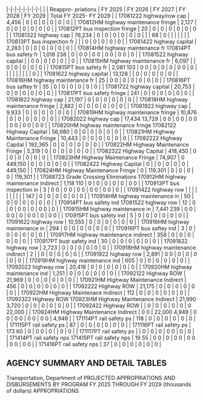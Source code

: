 |-|-|-|-|-|-|-|-|
| | Reappro-  priations | FY 2025 | FY 2026 | FY 2027 | FY 2028 | FY 2029 | Total FY 2025- FY 2029 |
| 17081222 highway/row cap | 4,456 | 0 | 0 | 0 | 0 | 0 | 0 |
| 170812HM highway maintenance fringe | 2,127 | 0 | 0 | 0 | 0 | 0 | 0 |
| 170812PT bus inspection fringe | 20 | 0 | 0 | 0 | 0 | 0 | 0 |
| 17081322 highway cap | 76,234 | 0 | 0 | 0 | 0 | 0 | 0 |
| | 68 | 0 | | | | | |
| 170813PT bus inspection fr | | | 0 | 0 | 0 | 0 | 0 |
| 17081422 highway capital | 2,283 | 0 | 0 | 0 | 0 | 0 | 0 |
| 170814HM highway maintenance fr 170814PT bus safety fr | 1,018  238 | 0 | 0  0 | 0  0 | 0  0 | 0  0 | 0 |
| 17081522 highway capital | | 0  0 | 0 | 0 | 0 | | 0 |
| 170815HM highway maintenance fr | 6,097 | | 0 | 0 | 0 | 0 | 0 |
| 170815PT bus safety fr | 2,081  103 | 0  0 | 0 | 0 | 0 | 0  0 | 0 |
| | | | | | | | 0 |
| 17081622 highway capital | 13,128 | | 0 | 0 | 0 | 0 | 0 |
| 170816HM highway maintenance fr | 25 | 0  0 | 0 | 0 | 0 | 0 | 0 |
| 170816PT bus saftey fr | 35 | 0 | 0 | 0 | 0 | 0 | 0 |
| 17081722 highway capital | 20,753 | 0 | 0 | 0 | 0 | 0 | 0 |
| 170817PT bus safety fringe | 241 | 0 | 0 | 0 | 0 | 0 | 0 |
| 17081822 highway cap | 21,197 | 0 | 0 | 0 | 0 | 0 | 0 |
| 170818HM highway maintenance fringe | 2,882 | 0 | 0 | 0 | 0 | 0 | 0 |
| 17081922 highway cap | 9,933 | 0 | 0 | 0 | 0 | 0 | 0 |
| 170819HM highway maintenance fringe | 10,876 | 0 | 0 | 0 | 0 | 0 | 0 |
| 17082022 highway cap | 17,434  13,729 | 0  0 | 0  0 | 0  0 | 0  0 | 0  0 | 0  0 |
| 170820HM highway maintenance fringe 17082122 Highway Capital | 56,980 | 0 | 0 | 0 | 0 | 0 | 0 |
| 170821HM Highway Maintenance Fringe | 10,443 | 0 | 0 | 0 | 0 | 0 | 0 |
| 17082222 Highway Capital | 192,365 | 0 | 0 | 0 | 0 | 0 | 0 |
| 170822HM Highway Maintenance Fringe | 5,319 | 0 | 0 | 0 | 0 | 0 | 0 |
| 17082322 Highway Capital | 418,450 | 0 | 0 | 0 | 0 | 0 | 0 |
| 170823HM Highway Maintenance Fringe | 74,907 | 0  449,150 | 0 | 0 | 0 | 0 | 0 |
| 17082422 Highway Capital | 0 | | 0 | 0 | 0 | 0 | 449,150 |
| 170824HM Highway Maintenance Fringe | 0 | 119,301 | 0 | 0 | 0 | 0 | 119,301 |
| 17088723 Grade Crossing Eliminations 170912HM highway maintenance indirect | 1,118  110 | 0 | 0 | 0 | 0 | 0 | 0  0 |
| 170913PT bus inspection in | 3 | 0  0 | 0  0 | 0  0 | 0  0 | 0  0 | 0 |
| 17091422 highway row | | | | | | | |
| | 147 | 0 | 0 | 0 | 0 | 0 | 0 |
| 170914HM highway maintenance in | 50 | 0 | 0 | 0 | 0 | 0 | 0 |
| 170914PT bus safety ind 17091522 highway row | 12 | 0 | 0 | 0  0 | 0 | 0  0 | 0 |
| 170915HM highway maintenance in | 7,441  239 | 0  0 | 0  0 | 0 | 0  0 | 0 | 0  0 |
| 170915PT bus safety ind | 5 | 0 | 0 | 0 | 0 | 0 | 0 |
| 17091622 highway row | 10,555 | 0 | 0 | 0 | 0 | 0 | 0 |
| 170916HM highway maintenance in | 294 | 0 | 0 | 0 | 0 | 0 | 0 |
| 170916PT bus saftey ind | 3 | 0 | 0 | 0 | 0 | 0 | 0 |
| 170917HM highway maintenance indirect | 358 | 0 | 0 | 0 | 0 | 0 | 0 |
| 170917PT bust safety ind | 30 | 0 | 0 | 0 | 0 | 0 | 0 |
| 17091822 highway row | 2,723 | 0 | 0 | 0 | 0 | 0 | 0 |
| 170918HM highway maintenance indirect | 2 | | 0 | 0 | 0 | 0 | 0 |
| 17091922 highway row | 2,891 | 0  0 | 0 | 0 | 0 | 0 | 0 |
| 170919HM highway maintenance ind | 605 | 0 | 0 | 0 | 0 | 0 | 0 |
| 17092022 highway row | 20,418 | 0 | 0 | 0 | 0 | 0 | 0 |
| 170920HM highway maintenance ind | 1,251 | 0 | 0 | 0 | 0 | 0 | 0 |
| 17092122 Highway ROW | 21,969 | 0 | 0 | 0 | 0 | 0 | 0 |
| 170921HM Highway Maintenance Indirect | 456 | 0 | 0 | 0 | 0 | 0 | 0 |
| 17092222 Highway ROW | 21,175 | 0 | 0 | 0 | 0 | 0 | 0 |
| 170922HM Highway Maintenace Indirect | 112 | 0 | 0 | 0 | 0 | 0 | 0 |
| 17092322 Highway ROW 170923HM Highway Maintenance Indirect | 21,990  3,720 | 0 | 0 | 0 | 0 | 0 | 0 |
| 17092422 Highway ROW | | 0 | 0 | 0 | 0 | 0 | 0  22,000 |
| 170924HM Highway Maintenance Indirect | 0  0 | 22,000  4,949 | 0  0 | 0  0 | 0  0 | 0  0 | 4,949 |
| 171114PT rail safety ps | 118 | 0 | 0 | 0 | 0 | 0 | 0 |
| 171115PT rail safety ps | 87 | 0 | 0 | 0 | 0 | 0 | 0 |
| 171116PT rail safety ps | 173  60 | 0 | 0  0 | 0 | | 0 | 0 |
| 171117PT rail safety ps | | 0 | 0 | 0 | 0  0 | 0 | 0 |
| 171414PT rail safety nps 171415PT rail safety nps | 19  55 | 0  0 | 0 | 0  0 | 0  0 | 0  0 | 0  0 |
| 171416PT rail safety nps | 37 | 0 | 0 | 0 | 0 | 0 | 0 |

## **AGENCY SUMMARY AND DETAIL TABLES**

Transportation, Department of PROJECTED APPROPRIATIONS AND DISBURSEMENTS BY PROGRAM FY 2025 THROUGH FY 2029 (thousands of dollars) APPROPRIATIONS